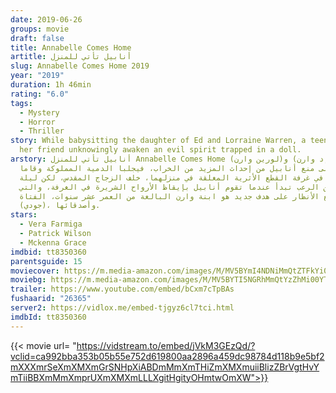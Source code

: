 ```yaml
---
date: 2019-06-26
groups: movie
draft: false
title: Annabelle Comes Home
artitle: أنابيل تأتي للمنزل
slug: Annabelle Comes Home 2019
year: "2019"
duration: 1h 46min
rating: "6.0"
tags:
  - Mystery
  - Horror
  - Thriller
story: While babysitting the daughter of Ed and Lorraine Warren, a teenager and
  her friend unknowingly awaken an evil spirit trapped in a doll.
arstory: أنابيل تأتي للمنزل Annabelle Comes Home يعقد (إد وارن) و(لورين وارن)
  العزم على منع أنابيل من إحداث المزيد من الخراب، فيجلبا الدمية المملوكة وقاما
  بوضعها في غرفة القطع الأثرية المغلقة في منزلهما، خلف الزجاج المقدس، لكن ليلة
  رهيبة من الرعب تبدأ عندما تقوم أنابيل بإيقاظ الأرواح الشريرة في الغرفة، والتي
  وضعت جميع الأنظار على هدف جديد هو ابنة وارن البالغة من العمر عشر سنوات، الفتاة
  (جودي)، وأصدقائها.
stars:
  - Vera Farmiga
  - Patrick Wilson
  - Mckenna Grace
imdbid: tt8350360
parentsguide: 15
moviecover: https://m.media-amazon.com/images/M/MV5BYmI4NDNiMmQtZTFkYi00ZDVmLThlYTAtMWJlMjU1M2I2ZmViXkEyXkFqcGdeQXVyNjg2NjQwMDQ@._V1_SY1000_CR0,0,674,1000_AL_.jpg
moviebg: https://m.media-amazon.com/images/M/MV5BYTI5NGRhMmQtYzZhMi00YTI3LTk1ZmEtNzA3MDNjYjA3ODAwXkEyXkFqcGdeQXVyNjg2NjQwMDQ@._V1_SX1776_CR0,0,1776,744_AL_.jpg
trailer: https://www.youtube.com/embed/bCxm7cTpBAs
fushaarid: "26365"
server2: https://vidlox.me/embed-tjgyz6cl7tci.html
imdbId: tt8350360
---
```


{{< movie url= "https://vidstream.to/embed/jVkM3GEzQd/?vclid=ca992bba353b05b55e752d619800aa2896a459dc98784d118b9e5bf2mXXXmrSeXmXMXmGrSNHpXiABDmMmXmTHiZmXMXmuiiBlizZBrVgtHvYmTiiBBXmMmXmprUXmXMXmLLLXgitHgityOHmtwOmXW">}}
